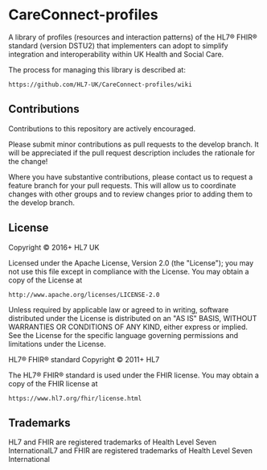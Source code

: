 # CareConnect-profiles

A library of profiles (resources and interaction patterns) of the HL7® FHIR® standard (version DSTU2) that implementers can adopt to simplify integration and interoperability within UK Health and Social Care.

The process for managing this library is described at:

    https://github.com/HL7-UK/CareConnect-profiles/wiki

## Contributions
Contributions to this repository are actively encouraged.

Please submit minor contributions as pull requests to the develop branch. It will be appreciated if the pull request description includes the rationale for the change!

Where you have substantive contributions, please contact us to request a feature branch for your pull requests. This will allow us to coordinate changes with other groups and to review changes prior to adding them to the develop branch.

## License
Copyright © 2016+ HL7 UK

Licensed under the Apache License, Version 2.0 (the "License");
you may not use this file except in compliance with the License.
You may obtain a copy of the License at

    http://www.apache.org/licenses/LICENSE-2.0

Unless required by applicable law or agreed to in writing, software
distributed under the License is distributed on an "AS IS" BASIS,
WITHOUT WARRANTIES OR CONDITIONS OF ANY KIND, either express or implied.
See the License for the specific language governing permissions and
limitations under the License.

HL7® FHIR® standard Copyright © 2011+ HL7

The HL7® FHIR® standard is used under the FHIR license. You may obtain
a copy of the FHIR license at

    https://www.hl7.org/fhir/license.html

## Trademarks
HL7 and FHIR are registered trademarks of Health Level Seven InternationalL7 and FHIR are registered trademarks of Health Level Seven International
